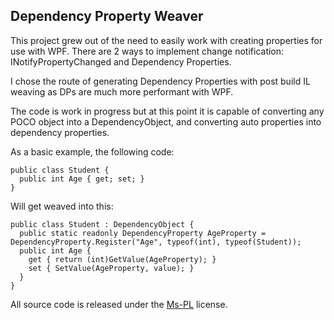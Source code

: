 ## Dependency Property Weaver

This project grew out of the need to easily work with creating properties for use with WPF.  There are 2 ways to implement change notification: INotifyPropertyChanged and Dependency Properties.

I chose the route of generating Dependency Properties with post build IL weaving as DPs are much more performant with WPF.

The code is work in progress but at this point it is capable of converting any POCO object into a DependencyObject, and converting auto properties into dependency properties.

As a basic example, the following code:

    public class Student {
      public int Age { get; set; }
    } 

Will get weaved into this:

    public class Student : DependencyObject {
      public static readonly DependencyProperty AgeProperty = DependencyProperty.Register("Age", typeof(int), typeof(Student));
      public int Age {
        get { return (int)GetValue(AgeProperty); }
        set { SetValue(AgeProperty, value); }
      }
    }



All source code is released under the [Ms-PL](http://www.opensource.org/licenses/ms-pl) license.
